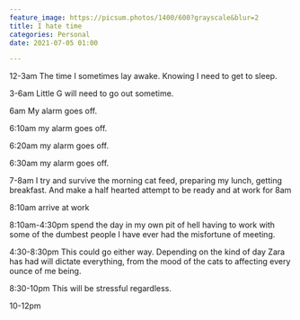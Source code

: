 ```yaml
---
feature_image: https://picsum.photos/1400/600?grayscale&blur=2
title: I hate time
categories: Personal
date: 2021-07-05 01:00

---
```

12-3am The time I sometimes lay awake. Knowing I need to get to sleep.

3-6am Little G will need to go out sometime.

6am My alarm goes off.

6:10am my alarm goes off.

6:20am my alarm goes off.

6:30am my alarm goes off.

7-8am I try and survive the morning cat feed, preparing my lunch, getting breakfast. And make a half hearted attempt to be ready and at work for 8am

8:10am arrive at work

8:10am-4:30pm spend the day in my own pit of hell having to work with some of the dumbest people I have ever had the misfortune of meeting. 

4:30-8:30pm This could go either way. Depending on the kind of day Zara has had will dictate everything, from the mood of the cats to affecting every ounce of me being. 

8:30-10pm This will be stressful regardless. 

10-12pm 